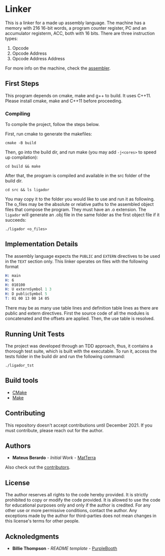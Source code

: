 # Linker

This is a linker for a made up assembly language. The machine has a memory with 216 16-bit words, a program counter register, PC and an accumulator registerm, ACC, both with 16 bits. There are three instruction types:

 1. Opcode
 2. Opcode Address
 3. Opcode Address Address

For more info on the machine, check the [assembler](https://github.com/MatTerra/montador).
## First Steps

This program depends on cmake, make and g++ to build. It uses C++11. Please install cmake, make and C++11 before proceeding.

### Compiling

To compile the project, follow the steps below.

First, run cmake to generate the makefiles:
```
cmake -B build
```

Then, go into the build dir, and run make (you may add `-j<cores>` to speed up compilation):
```
cd build && make
```

After that, the program is compiled and available in the src folder of the build dir.
```
cd src && ls ligador
```

You may copy it to the folder you would like to use and run it as following. The o_files may be the absolute or relative paths to the assembled object files that compose the program. They must have an .o extension. The `ligador` will generate an .obj file in the same folder as the first object file if it succeeds:
```
./ligador <o_files>
```

## Implementation Details

The assembly language expects the `PUBLIC` and `EXTERN` directives to be used in the `TEXT` section only.
This linker operates on files with the following format

```asm
H: main
H: 6
H: 010100
H: U externSymbol 1 3
H: D publicSymbol 5
T: 01 00 13 00 14 05
```

There may be as many use table lines and definition table lines as there are public and extern directives.
First the source code of all the modules is concatenated and the offsets are applied. Then, the use table is resolved.

## Running Unit Tests

The project was developed through an TDD approach, thus, it contains a thorough test suite, which is built with the executable. To run it, access the tests folder in the build dir and run the following command:

```
./ligador_tst
```

## Build tools

* [CMake](https://cmake.org/)
* [Make](https://www.gnu.org/software/make/)

## Contributing

This repository doesn't accept contributions until December 2021. If you must contribute, please reach out for the author.

## Authors

* **Mateus Berardo** - *Initial Work* - [MatTerra](https://github.com/MatTerra)

Also check out the [contributors](graphs/contributors).

## License

The author reserves all rights to the code hereby provided. It is strictly prohibited to copy or modify the code provided. It is allowed to use the code for educational purposes only and only if the author is credited. For any other use or more permissive conditions, contact the author. Any exceptions made by the author for third-parties does not mean changes in this license's terms for other people.

## Acknoledgments

* **Billie Thompson** - *README template* - [PurpleBooth](https://github.com/PurpleBooth)

